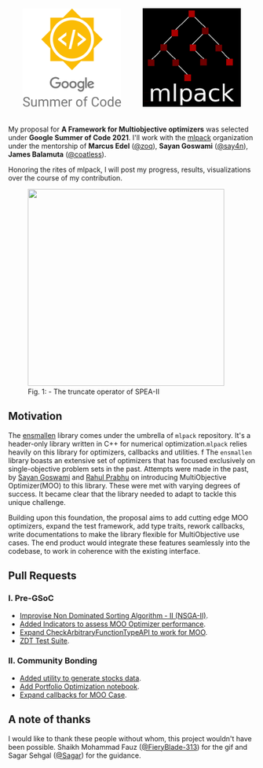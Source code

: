 <p align="center">
<a href="https://summerofcode.withgoogle.com/"><img style="padding: 20px;" alt="drawing" src="GSoC_logo.png" height="200"></a>
<a href="https://www.mlpack.org/"><img style="padding: 20px;" alt="drawing" src="mlpack.png" height="200"></a>
</p>

My proposal for **A Framework for Multiobjective optimizers** was selected under **Google Summer of Code 2021**. I'll work with the [mlpack](https://mlpack.org/) organization under the mentorship of **Marcus Edel** ([@zoq](https://github.com/zoq)), **Sayan Goswami** ([@say4n](https://github.com/say4n)), **James Balamuta** ([@coatless](https://github.com/coatless)).

Honoring the rites of mlpack, I will post my progress, results, visualizations over the course of my contribution.
<figure>
  <img src="https://docs.google.com/uc?export=download&id=1OHRslfH6qnT-Sqi5-PWFtEeihef-CeGH" width="400" height="400">
  <figcaption align="centre">Fig. 1: - The truncate operator of SPEA-II </figcaption>
</figure>

## Motivation

The [ensmallen](https://github.com/mlpack/ensmallen) library comes under the umbrella of ```mlpack``` repository. It's a header-only library written in C++ for numerical optimization.```mlpack``` relies heavily on this library for optimizers, callbacks and utilities.
f
The ```ensmallen``` library boasts an extensive set of optimizers that has focused exclusively on single-objective problem sets in the past. Attempts were made in the past, by [Sayan Goswami](https://github.com/mlpack/ensmallen/pull/149) and [Rahul Prabhu](https://github.com/mlpack/ensmallen/pull/120)  on introducing MultiObjective Optimizer(MOO) to this library. These were met with varying degrees of success. It became clear that the library needed to adapt to tackle this unique challenge.

Building upon this foundation, the proposal aims to add cutting edge MOO optimizers, expand the test framework, add type traits, rework callbacks, write documentations to make the library flexible for MultiObjective use cases. The end product would integrate these features seamlessly into the codebase, to work in coherence with the existing interface.

## Pull Requests

### I. Pre-GSoC

* [Improvise Non Dominated Sorting Algorithm - II (NSGA-II)](https://github.com/mlpack/ensmallen/pull/263).
* [Added Indicators to assess MOO Optimizer performance](https://github.com/mlpack/ensmallen/pull/285).
* [Expand CheckArbitraryFunctionTypeAPI to work for MOO](https://github.com/mlpack/ensmallen/pull/283).
* [ZDT Test Suite](https://github.com/mlpack/ensmallen/pull/273).

### II. Community Bonding

 * [Added utility to generate stocks data](https://github.com/mlpack/examples/pull/152).
 * [Add Portfolio Optimization notebook](https://github.com/mlpack/examples/pull/155).
 * [Expand callbacks for MOO Case](https://github.com/mlpack/ensmallen/pull/289).


 ## A note of thanks

 I would like to thank these people without whom, this project wouldn't have been possible. Shaikh Mohammad Fauz  ([@FieryBlade-313](https://github.com/FieryBlade-313)) for the gif and Sagar Sehgal ([@Sagar](https://github.com/thesagarsehgal)) for the guidance.
